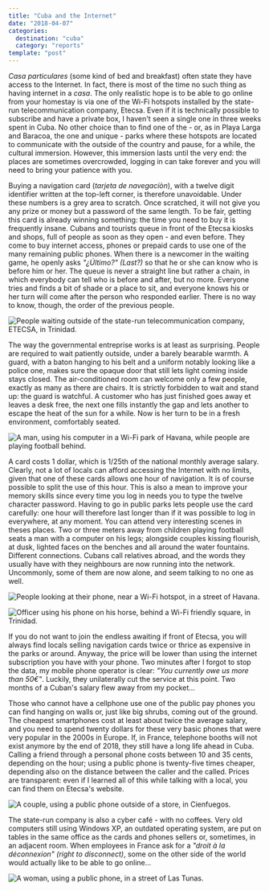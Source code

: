 ```yaml
---
title: "Cuba and the Internet"
date: "2018-04-07"
categories:
  destination: "cuba"
  category: "reports"
template: "post"
---
```


_Casa particulares_ (some kind of bed and breakfast) often state they have access to the Internet. In fact, there is most of the time no such thing as having internet in a _casa_. The only realistic hope is to be able to go online from your homestay is via one of the Wi-Fi hotspots installed by the state-run telecommunication company, Etecsa. Even if it is technically possible to subscribe and have a private box, I haven't seen a single one in three weeks spent in Cuba. No other choice than to find one of the - or, as in Playa Larga and Baracoa, the one and unique - parks where these hotspots are located to communicate with the outside of the country and pause, for a while, the cultural immersion. However, this immersion lasts until the very end: the places are sometimes overcrowded, logging in can take forever and you will need to bring your patience with you.

Buying a navigation card (_tarjeta de navegaciòn_), with a twelve digit identifier written at the top-left corner, is therefore unavoidable. Under these numbers is a grey area to scratch. Once scratched, it will not give you any prize or money but a password of the same length. To be fair, getting this card is already winning something: the time you need to buy it is frequently insane. Cubans and tourists queue in front of the Etecsa kiosks and shops, full of people as soon as they open - and even before. They come to buy internet access, phones or prepaid cards to use one of the many remaining public phones. When there is a newcomer in the waiting game, he openly asks _"¿Último?" (Last?)_ so that he or she can know who is before him or her. The queue is never a straight line but rather a chain, in which everybody can tell who is before and after, but no more. Everyone tries and finds a bit of shade or a place to sit, and everyone knows his or her turn will come after the person who responded earlier. There is no way to know, though, the order of the previous people.

![People waiting outside of the state-run telecommunication company, ETECSA, in Trinidad.](../../../images/cuba/trinidad-etecsa.jpg "People waiting outside of ETECSA")

The way the governmental entreprise works is at least as surprising. People are required to wait patiently outside, under a barely bearable warmth. A guard, with a baton hanging to his belt and a uniform notably looking like a police one, makes sure the opaque door that still lets light coming inside stays closed. The air-conditioned room can welcome only a few people, exactly as many as there are chairs. It is strictly forbidden to wait and stand up: the guard is watchful. A customer who has just finished goes away et leaves a desk free, the next one fills instantly the gap and lets another to escape the heat of the sun for a while. Now is her turn to be in a fresh environment, comfortably seated.

![A man, using his computer in a Wi-Fi park of Havana, while people are playing football behind.](../../../images/cuba/havana-computer-park.jpg "A man on his computer")

A card costs 1 dollar, which is 1/25th of the national monthly average salary. Clearly, not a lot of locals can afford accessing the Internet with no limits, given that one of these cards allows one hour of navigation. It is of course possible to split the use of this hour. This is also a mean to improve your memory skills since every time you log in needs you to type the twelve character password. Having to go in public parks lets people use the card carefully: one hour will therefore last longer than if it was possible to log in everywhere, at any moment. You can attend very interesting scenes in theses places. Two or three meters away from children playing football seats a man with a computer on his legs; alongside couples kissing flourish, at dusk, lighted faces on the benches and all around the water fountains. Different connections. Cubans call relatives abroad, and the words they usually have with they neighbours are now running into the network. Uncommonly, some of them are now alone, and seem talking to no one as well.

![People looking at their phone, near a Wi-Fi hotspot, in a street of Havana.](../../../images/cuba/havana-phone-street.jpg "People looking at their phone")

![Officer using his phone on his horse, behind a Wi-Fi friendly square, in Trinidad.](../../../images/cuba/trinidad-phone-horse.jpg "Officer using his phone on his horse")

If you do not want to join the endless awaiting if front of Etecsa, you will always find locals selling navigation cards twice or thrice as expensive in the parks or around. Anyway, the price will be lower than using the internet subscription you have with your phone. Two minutes after I forgot to stop the data, my mobile phone operator is clear: _"You currently owe us more than 50€"_. Luckily, they unilaterally cut the service at this point. Two months of a Cuban's salary flew away from my pocket...

Those who cannot have a cellphone use one of the public pay phones you can find hanging on walls or, just like big shrubs, coming out of the ground. The cheapest smartphones cost at least about twice the average salary, and you need to spend twenty dollars for these very basic phones that were very popular in the 2000s in Europe. If, in France, telephone booths will not exist anymore by the end of 2018, they still have a long life ahead in Cuba. Calling a friend through a personal phone costs between 10 and 35 cents, depending on the hour; using a public phone is twenty-five times cheaper, depending also on the distance between the caller and the called. Prices are transparent: even if I learned all of this while talking with a local, you can find them on Etecsa's website.

![A couple, using a public phone outside of a store, in Cienfuegos.](../../../images/cuba/cienfuegos-phone-street.jpg "A couple, using a public phone")

The state-run company is also a cyber café - with no coffees. Very old computers still using Windows XP, an outdated operating system, are put on tables in the same office as the cards and phones sellers or, sometimes, in an adjacent room. When employees in France ask for a _"droit à la déconnexion" (right to disconnect)_, some on the other side of the world would actually like to be able to go online...

![A woman, using a public phone, in a street of Las Tunas.](../../../images/cuba/las-tunas-phone-street.jpg "A woman, using a public phone")
